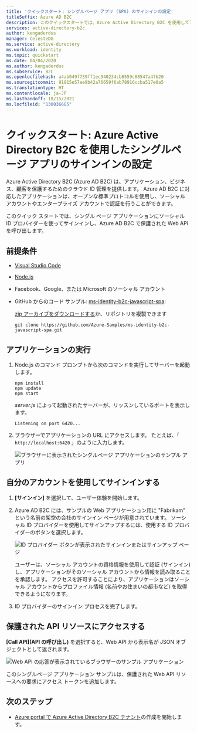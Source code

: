```yaml
---
title: 'クイックスタート: シングルページ アプリ (SPA) のサインインの設定'
titleSuffix: Azure AD B2C
description: このクイックスタートでは、Azure Active Directory B2C を使用してアカウント サインインを提供するサンプル シングルページ アプリケーションを実行します。
services: active-directory-b2c
author: kengaderdus
manager: CelesteDG
ms.service: active-directory
ms.workload: identity
ms.topic: quickstart
ms.date: 04/04/2020
ms.author: kengaderdus
ms.subservice: B2C
ms.openlocfilehash: a4ab049f739ff1ec940234cb6559c88547a47b20
ms.sourcegitcommit: 91915e57ee9b42a76659f6ab78916ccba517e0a5
ms.translationtype: HT
ms.contentlocale: ja-JP
ms.lasthandoff: 10/15/2021
ms.locfileid: "130036685"
---
```

# <a name="quickstart-set-up-sign-in-for-a-single-page-app-using-azure-active-directory-b2c"></a>クイックスタート: Azure Active Directory B2C を使用したシングルページ アプリのサインインの設定

Azure Active Directory B2C (Azure AD B2C) は、アプリケーション、ビジネス、顧客を保護するためのクラウド ID 管理を提供します。 Azure AD B2C に対応したアプリケーションは、オープンな標準プロトコルを使用し、ソーシャル アカウントやエンタープライズ アカウントで認証を行うことができます。 

このクイック スタートでは、シングル ページ アプリケーションにソーシャル ID プロバイダーを使ってサインインし、Azure AD B2C で保護された Web API を呼び出します。

<!--[!INCLUDE [quickstarts-free-trial-note](../../includes/quickstarts-free-trial-note.md)] -->

## <a name="prerequisites"></a>前提条件

- [Visual Studio Code](https://code.visualstudio.com/)
- [Node.js](https://nodejs.org/en/download/)
- Facebook、Google、または Microsoft のソーシャル アカウント
- GitHub からのコード サンプル: [ms-identity-b2c-javascript-spa](https://github.com/Azure-Samples/ms-identity-b2c-javascript-spa):

    [zip アーカイブをダウンロードする](https://github.com/Azure-Samples/ms-identity-b2c-javascript-spa/archive/main.zip)か、リポジトリを複製できます

    ```console
    git clone https://github.com/Azure-Samples/ms-identity-b2c-javascript-spa.git
    ```

## <a name="run-the-application"></a>アプリケーションの実行

1. Node.js のコマンド プロンプトから次のコマンドを実行してサーバーを起動します。

    ```console
    npm install
    npm update
    npm start
    ```

    *server.js* によって起動されたサーバーが、リッスンしているポートを表示します。

    ```console
    Listening on port 6420...
    ```

1. ブラウザーでアプリケーションの URL にアクセスします。 たとえば、「 `http://localhost:6420` 」のように入力します。

    ![ブラウザーに表示されたシングルページ アプリケーションのサンプル アプリ](./media/quickstart-single-page-app/sample-app-spa.png)

## <a name="sign-in-using-your-account"></a>自分のアカウントを使用してサインインする

1. **[サインイン]** を選択して、ユーザー体験を開始します。
1. Azure AD B2C には、サンプルの Web アプリケーション用に "Fabrikam" という名前の架空の会社のサインイン ページが用意されています。 ソーシャル ID プロバイダーを使用してサインアップするには、使用する ID プロバイダーのボタンを選択します。

    ![ID プロバイダー ボタンが表示されたサインインまたはサインアップ ページ](./media/quickstart-single-page-app/sign-in-or-sign-up-spa.png)

    ユーザーは、ソーシャル アカウントの資格情報を使用して認証 (サインイン) し、アプリケーションがそのソーシャル アカウントから情報を読み取ることを承認します。 アクセスを許可することにより、アプリケーションはソーシャル アカウントからプロファイル情報 (名前やお住まいの都市など) を取得できるようになります。

1. ID プロバイダーのサインイン プロセスを完了します。

## <a name="access-a-protected-api-resource"></a>保護された API リソースにアクセスする

**[Call API]\(API の呼び出し\)** を選択すると、Web API から表示名が JSON オブジェクトとして返されます。

![Web API の応答が表示されているブラウザーのサンプル アプリケーション](./media/quickstart-single-page-app/call-api-spa.png)

このシングルページ アプリケーション サンプルは、保護された Web API リソースへの要求にアクセス トークンを追加します。

<!-- ## Clean up resources

You can use your Azure AD B2C tenant if you plan to try other Azure AD B2C quickstarts or tutorials. When no longer needed, you can [delete your Azure AD B2C tenant](faq.yml#how-do-i-delete-my-azure-ad-b2c-tenant-).-->

## <a name="next-steps"></a>次のステップ

<!---In this quickstart, you used a sample single-page application to:

- Sign in with a social identity provider
- Create an Azure AD B2C user account (created automatically at sign-in)
- Call a web API protected by Azure AD B2C -->

- [Azure portal で Azure Active Directory B2C テナント](tutorial-create-tenant.md)の作成を開始します。
